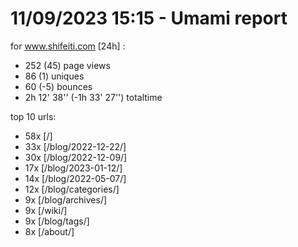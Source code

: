 # 11/09/2023 15:15 - Umami report
for www.shifeiti.com [24h] :

 - 252 (45) page views
 - 86 (1) uniques
 - 60 (-5) bounces
 - 2h 12' 38'' (-1h 33' 27'') totaltime


top 10 urls:
 - 58x [/]
 - 33x [/blog/2022-12-22/]
 - 30x [/blog/2022-12-09/]
 - 17x [/blog/2023-01-12/]
 - 14x [/blog/2022-05-07/]
 - 12x [/blog/categories/]
 - 9x [/blog/archives/]
 - 9x [/wiki/]
 - 9x [/blog/tags/]
 - 8x [/about/]


